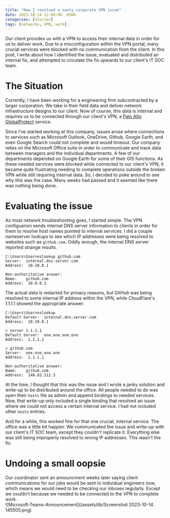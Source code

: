 ```yaml
---
title: "How I resolved a nasty corporate VPN issue"
date: 2023-10-14 12:00:00 -0500
categories: [stories]
tags: [networks, VPN, work]
---
```


Our client provides us with a VPN to access their internal data in order for us to deliver work. Due to a misconfiguration within the VPN portal, many crucial services were blocked with no communication from the client. In this post, I write about how I identified the issue, evaluated and distributed an internal fix, and attempted to circulate the fix upwards to our client's IT SOC team.

# The Situation

Currently, I have been working for a engineering firm subcontracted by a larger corporation. We take in their field data and deliver network infrastructure designs to our client. Now of course, this data is internal and requires us to be connected through our client's VPN, a [Palo Alto GlobalProtect](https://docs.paloaltonetworks.com/globalprotect) service.

Since I've started working at this company, issues arose where connections to services such as Microsoft Outlook, OneDrive, Github, Google Earth, and even Google Search could not complete and would timeout. Our company relies on the Microsoft Office suite in order to communicate and track data between managers and the individual departments. A few of our departments depended on Google Earth for some of their GIS functions. As these needed services were blocked while connected to our client's VPN, it became quite frustrating needing to complete operations outside the broken VPN while still requiring internal data. So, I decided to poke around to see why this was the case. Many weeks had passed and it seemed like there was nothing being done.

# Evaluating the issue
As most network troubleshooting goes, I started simple. The VPN configuarion sends internal DNS server information to clients in order for them to resolve host names pointed to internal services. I did a couple nameserver lookups to see which IP addresses were being resolved to websites such as `github.com`. Oddly enough, the internal DNS server reported strange results.
```
C:\Users\User>nslookup github.com
Server:  internal.dns.server.com
Address:  10.10.0.1

Non-authoritative answer:
Name:    github.com
Address:  10.0.0.1
```
The actual data is redacted for privacy reasons, but GitHub was being resolved to some internal IP address within the VPN, while CloudFlare's 1.1.1.1 showed the appropriate answer:
```
C:\Users\User>nslookup
Default Server:  internal.dns.server.com
Address:  10.10.0.1

> server 1.1.1.1
Default Server:  one.one.one.one
Address:  1.1.1.1

> github.com
Server:  one.one.one.one
Address:  1.1.1.1

Non-authoritative answer:
Name:    github.com
Address:  140.82.112.3
```

At the time, I thought that this was the issue and I wrote a janky solution and write-up to be distributed around the office. All people needed to do was open their `hosts` file as admin and append bindings to needed services. Now, that write-up only included a single binding that resolved an issue where we could not access a certain internal service. I had not included other `hosts` entries.

And for a while, this worked fine for that one crucial, internal service. The office was a little bit happier. We communicated the issue and write-up with our client's IT SOC team, except they couldn't replicate it. Everything else was still being improperly resolved to wrong IP addresses. This wasn't the fix.

# Undoing a small oopsie
Our coordinator sent an announcment weeks later saying client communications for our jobs would be sent to individual engineers now, which means we would need to be checking our inboxes regularly. Except we couldn't because we needed to be connected to the VPN to complete work.  
![Microsoft-Teams-Announcement](/assets/lib/Screenshot 2023-10-14 145505.png)